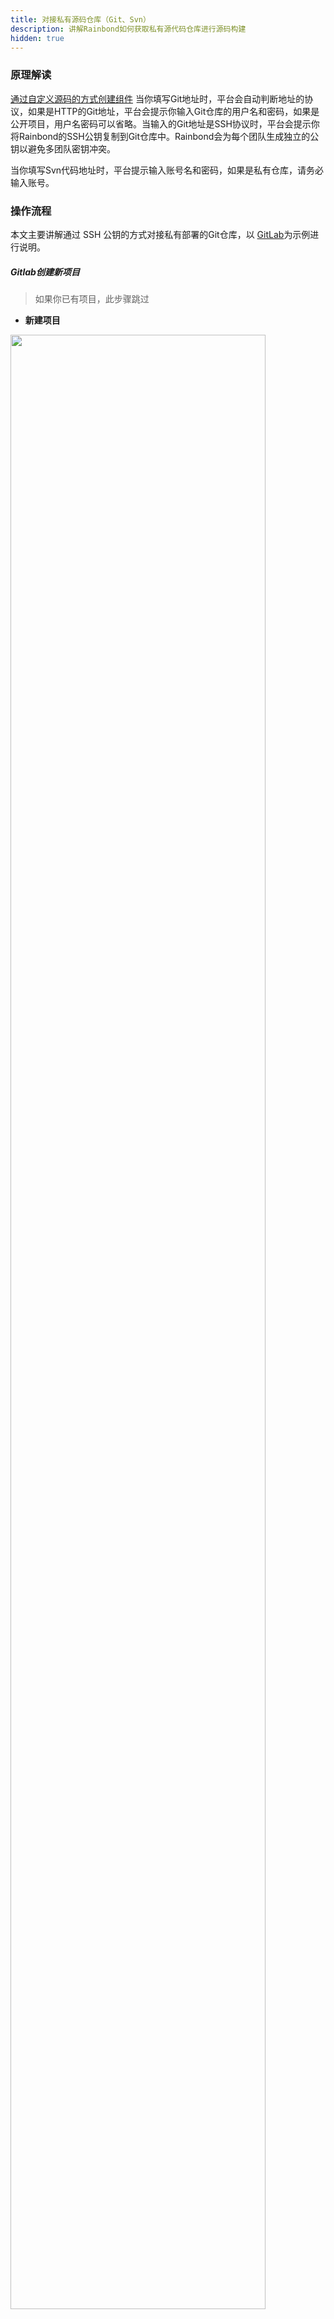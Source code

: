 ```yaml
---
title: 对接私有源码仓库（Git、Svn）
description: 讲解Rainbond如何获取私有源代码仓库进行源码构建
hidden: true
---
```


### 原理解读
[通过自定义源码的方式创建组件](/user-manual/app-creation/service_create/#从源码创建)
当你填写Git地址时，平台会自动判断地址的协议，如果是HTTP的Git地址，平台会提示你输入Git仓库的用户名和密码，如果是公开项目，用户名密码可以省略。当输入的Git地址是SSH协议时，平台会提示你将Rainbond的SSH公钥复制到Git仓库中。Rainbond会为每个团队生成独立的公钥以避免多团队密钥冲突。

当你填写Svn代码地址时，平台提示输入账号名和密码，如果是私有仓库，请务必输入账号。


### 操作流程

本文主要讲解通过 SSH 公钥的方式对接私有部署的Git仓库，以 [GitLab](https://gitlab.com/)为示例进行说明。

##### Gitlab创建新项目

> 如果你已有项目，此步骤跳过

- **新建项目**

<img src="https://static.goodrain.com/images/acp/docs/bestpractice/gitlab/git-create-project-01.png"  width="90%" />

- **填写项目名称**

<img src="https://static.goodrain.com/images/acp/docs/bestpractice/gitlab/git-create-project-02.png"  width="90%" />

- **创建示例代码**

<img src="https://static.goodrain.com/images/acp/docs/bestpractice/gitlab/git-create-project-03.png"  width="90%" />

{{% notice note %}}
切换到SSH地址后，需要记住项目的SSH地址，后续创建组件时需要用到，这里的地址是 `git@172.16.210.205:test/helloworld.git`
{{% /notice %}}


新建一个index.html 的文件，内容为 `hello world,hello goodrain!` 提交。

<img src="https://static.goodrain.com/images/acp/docs/bestpractice/gitlab/git-create-project-04.png"  width="90%" />

#### 配置SSH公钥对接私有仓库

##### 获取公钥

进入【创建组件】-【从源码创建】-【自定义源码】，将项目的SSh协议的地址复制到【Git仓库地址】栏中时，会提示【配置授权Key】连接，点开显示详细信息：

<img src="https://static.goodrain.com/images/docs/3.6/best-practice/ci-cd/ssh-01.gif" width="100%" />

##### 将公钥添加到Git仓库

- 切换到项目首页

<img src="https://static.goodrain.com/images/acp/docs/bestpractice/gitlab/git-add-ssh-key-01.png"  width="90%" />

- 添加SSH公钥

<img src="https://static.goodrain.com/images/acp/docs/bestpractice/gitlab/git-add-ssh-key-02.png"  width="90%" />

- SSH 公钥添加完成

<img src="https://static.goodrain.com/images/acp/docs/bestpractice/gitlab/git-add-ssh-key-03.png"  width="90%" />


#### 测试对接是否成功
通过私有仓库创建组件的方式来测试云帮能否通过SSH关于获取Git仓库中的代码。

- 创建服务
<img src="https://static.goodrain.com/images/docs/3.6/best-practice/ci-cd/ssh-02.png"  width="100%" />

- 能够识别语言，代表对接成功

<img src="https://static.goodrain.com/images/docs/3.6/best-practice/ci-cd/ssh-03.png"  width="75%" />

### 在Rainbond部署GitLab私有仓库服务

上文介绍的是对接现有GitLab的情况，如果你还没有Git仓库，Rainbond可以一键部署GitLab应用，下面主要介绍对接云帮上部署的GitLab

#### 创建GitLab应用

通过 【新建应用】-【应用市场】搜索到GitLab应用，选择需要的版本安装即可。

#### 配置GitLab

GitLab安装完成后，可以在组件的端口页面看到对外打开的端口号，如下图：

<img src="https://static.goodrain.com/images/docs/3.6/best-practice/ci-cd/ssh-04.png"  width="100%" />

- 端口号：组件内部监听的端口，本例中监听了`22`和`80`端口
- 访问地址：云帮映射的地址与端口，本例中 22端口映射的地址为`172.16.210.205`，端口为`20006` ，80端口地址为`	80.grea7fc4.zggk.48mt2.goodrain.org`，端口为`80`

{{% notice note %}}
- Rainbond为HTTP协议的组件端口默认分配一个访问域名
- Rainbond为非HTTP协议的组件端口默认分配一个访问地址和一个随机的映射端口，但端口映射与组件端口唯一对应，不会变化，因此本例的端口可能与你实际情况不一致。
{{% /notice %}}

#### 设置GitLab的HTTP和SSH地址

GitLab组件通过 `GITLAB_SSH_HOST` 和 `GITLAB_HOST` 环境变量来设置SSH和HTTP的地址，因此需要将这两个变量设置到GitLab组件中。

<img src="https://static.goodrain.com/images/docs/3.6/best-practice/ci-cd/ssh-05.png"  width="100%" />

{{% notice note %}}
设置环境变量后，需要重启GitLab组件。
{{% /notice %}}

#### 创建组件时Git地址中的端口配置
由于SSH协议使用的是非默认的22端口，因此在创建组件时，填写的Git地址也需要加上端口信息，格式如下：

```bash
# 默认地址
git@172.16.210.205:test/helloworld.git

# 修改为
git@172.16.210.205:20006/test/helloworld.git
```
